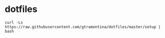 # dotfiles
```
curl -Ls https://raw.githubusercontent.com/gtramontina/dotfiles/master/setup | bash
```
